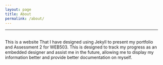 ```yaml
---
layout: page
title: About
permalink: /about/
---
```

<hr>    
<br/>
  This is a website That I have designed using Jekyll to present my portfolio and Assessment 2 for 
  WEB503. This is designed to track my progress as an embedded designer and assist me in the 
  future, allowing me to display my information better and provide better documentation on myself. 